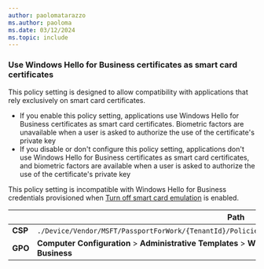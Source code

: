 ```yaml
---
author: paolomatarazzo
ms.author: paoloma
ms.date: 03/12/2024
ms.topic: include
---
```


### Use Windows Hello for Business certificates as smart card certificates

This policy setting is designed to allow compatibility with applications that rely exclusively on smart card certificates.

- If you enable this policy setting, applications use Windows Hello for Business certificates as smart card certificates. Biometric factors are unavailable when a user is asked to authorize the use of the certificate's private key
- If you disable or don't configure this policy setting, applications don't use Windows Hello for Business certificates as smart card certificates, and biometric factors are available when a user is asked to authorize the use of the certificate's private key

This policy setting is incompatible with Windows Hello for Business credentials provisioned when [Turn off smart card emulation](../policy-settings.md#turn-off-smart-card-emulation) is enabled.

|  | Path |
|--|--|
| **CSP** | `./Device/Vendor/MSFT/PassportForWork/{TenantId}/Policies/`[UseHelloCertificatesAsSmartCardCertificates](/windows/client-management/mdm/passportforwork-csp#devicetenantidpoliciesusehellocertificatesassmartcardcertificates) |
| **GPO** | **Computer Configuration** > **Administrative Templates** > **Windows Components** > **Windows Hello for Business** |
